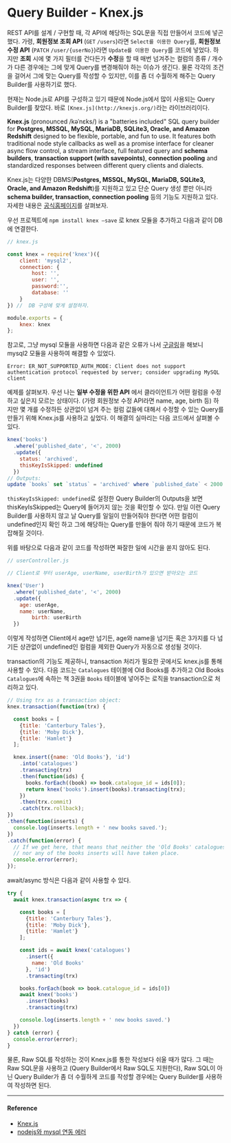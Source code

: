 # Query Builder - Knex.js

REST API를 설계 /  구현할 때, 각 API에 해당하는 SQL문을 직접 만들어서 코드에 넣곤 했다. 가령, **회원정보 조회 API** (`GET` `/users`)라면 `Select를 이용한 Query`를, **회원정보 수정 API** (`PATCH` `/user/{userNo}`)라면 `Update를 이용한 Query`를 코드에 넣었다. 하지만 **조회** 시에 몇 가지 필터를 건다든가 **수정**을 할 때 매번 넘겨주는 컬럼의 종류 / 개수가 다른 경우에는 그에 맞게 Query를 변경해줘야 하는 이슈가 생긴다. 물론 각각의 조건을 걸어서 그에 맞는 Query를 작성할 수 있지만, 이를 좀 더 수월하게 해주는 Query Builder를 사용하기로 했다. 

현재는 Node.js로 API를 구성하고 있기 때문에 Node.js에서 많이 사용되는 Query Builder를 찾았다. 바로 `[Knex.js](http://knexjs.org/)`라는 라이브러리이다.

**Knex.js** (pronounced /kəˈnɛks/) is a "batteries included" SQL query builder for **Postgres, MSSQL, MySQL, MariaDB, SQLite3, Oracle, and Amazon Redshift** designed to be flexible, portable, and fun to use. It features both traditional node style callbacks as well as a promise interface for cleaner async flow control, a stream interface, full featured query and **schema builders**, **transaction support (with savepoints)**, **connection pooling** and standardized responses between different query clients and dialects.

Knex.js는 다양한 DBMS(**Postgres, MSSQL, MySQL, MariaDB, SQLite3, Oracle, and Amazon Redshift**)를 지원하고 있고 단순 Query 생성 뿐만 아니라 **schema builder, transaction, connection pooling** 등의 기능도 지원하고 있다. 자세한 내용은 [공식홈페이지](http://knexjs.org)를 살펴보자.

우선 프로젝트에 `npm install knex —save` 로 knex 모듈을 추가하고 다음과 같이 DB에 연결한다. 

```jsx
// knex.js

const knex = require('knex')({
    client: 'mysql2',
    connection: {
        host: '',
        user: '',
        password:'',
        database: ''
    }
}) //  DB 구성에 맞게 설정하자.

module.exports = {
    knex: knex
};
```

참고로, 그냥 mysql 모듈을 사용하면 다음과 같은 오류가 나서 [구글링](https://www.inflearn.com/questions/3637)을 해보니 mysql2 모듈을 사용하여 해결할 수 있었다.

```
Error: ER_NOT_SUPPORTED_AUTH_MODE: Client does not support authentication protocol requested by server; consider upgrading MySQL client
```

예제를 살펴보자. 우선 나는 **일부 수정을 위한 API** 에서 클라이언트가 어떤 컬럼을 수정하고 싶은지 모르는 상태이다. (가령 회원정보 수정 API라면 name, age, birth 등) 하지만 몇 개를 수정하든 상관없이 넘겨 주는 컬럼 값들에 대해서 수정할 수 있는 Query를 만들기 위해 Knex.js를 사용하고 싶었다. 이 해결의 실마리는 다음 코드에서 살펴볼 수 있다.

```jsx
knex('books')
  .where('published_date', '<', 2000)
  .update({
    status: 'archived',
    thisKeyIsSkipped: undefined
  })
// Outputs:
update `books` set `status` = 'archived' where `published_date` < 2000
```

`thisKeyIsSkipped: undefined`로 설정한 Query Builder의 Outputs을 보면 thisKeyIsSkipped는 Query에 들어가지 않는 것을 확인할 수 있다. 만일 이런 Query Builder를 사용하지 않고 날 Query를 일일이 만들어줘야 한다면 어떤 컬럼이 undefined인지 확인 하고 그에 해당하는 Query를 만들어 줘야 하기 때문에 코드가 복잡해질 것이다.

위를 바탕으로 다음과 같이 코드를 작성하면 짜잘한 일에 시간을 쏟지 않아도 된다.  

```jsx
// userController.js

// Client로 부터 userAge, userName, userBirth가 있으면 받아오는 코드

knex('User')
  .where('published_date', '<', 2000)
  .update({
    age: userAge,
    name: userName,
		birth: userBirth
  })
```

이렇게 작성하면 Client에서 age만 넘기든, age와 name을 넘기든 혹은 3가지를 다 넘기든 상관없이 undefined인 컬럼을 제외한 Query가 자동으로 생성될 것이다.

transaction의 기능도 제공하니, transaction 처리가 필요한 곳에서도 knex.js를 통해 사용할 수 있다. 다음 코드는 `Catalogues` 테이블에 Old Books를 추가하고 Old Books `Catalogues`에 속하는 책 3권을 `Books` 테이블에 넣어주는 로직을 transaction으로 처리하고 있다. 

```jsx
// Using trx as a transaction object:
knex.transaction(function(trx) {

  const books = [
    {title: 'Canterbury Tales'},
    {title: 'Moby Dick'},
    {title: 'Hamlet'}
  ];

  knex.insert({name: 'Old Books'}, 'id')
    .into('catalogues')
    .transacting(trx)
    .then(function(ids) {
      books.forEach((book) => book.catalogue_id = ids[0]);
      return knex('books').insert(books).transacting(trx);
    })
    .then(trx.commit)
    .catch(trx.rollback);
})
.then(function(inserts) {
  console.log(inserts.length + ' new books saved.');
})
.catch(function(error) {
  // If we get here, that means that neither the 'Old Books' catalogues insert,
  // nor any of the books inserts will have taken place.
  console.error(error);
});
```

await/async 방식은 다음과 같이 사용할 수 있다.

```jsx
try {
  await knex.transaction(async trx => {

    const books = [
      {title: 'Canterbury Tales'},
      {title: 'Moby Dick'},
      {title: 'Hamlet'}
    ];

    const ids = await knex('catalogues')
      .insert({
        name: 'Old Books'
      }, 'id')
      .transacting(trx)

    books.forEach(book => book.catalogue_id = ids[0])
    await knex('books')
      .insert(books)
      .transacting(trx)

    console.log(inserts.length + ' new books saved.')
  })
} catch (error) {
  console.error(error);
}
```

물론, Raw SQL를 작성하는 것이 Knex.js를 통한 작성보다 쉬울 때가 많다. 그 때는 Raw SQL문을 사용하고 (Query Builder에서 Raw SQL도 지원한다), Raw SQL이 아닌 Query Builder가 좀 더 수월하게 코드를 작성할 경우에는 Query Builder를 사용하여 작성하면 된다.

---
#### Reference
- [Knex.js](http://knexjs.org)
- [nodejs와 mysql 연동 에러](https://www.inflearn.com/questions/3637)
